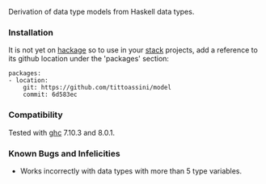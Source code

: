 
Derivation of data type models from Haskell data types.

### Installation

It is not yet on [hackage](https://hackage.haskell.org/) so to use in your [stack](https://docs.haskellstack.org/en/stable/README/) projects, add a reference to its github location under the 'packages' section:

````
packages:
- location:
    git: https://github.com/tittoassini/model
    commit: 6d583ec
````

### Compatibility

Tested with [ghc](https://www.haskell.org/ghc/) 7.10.3 and 8.0.1.

### Known Bugs and Infelicities

* Works incorrectly with data types with more than 5 type variables.
